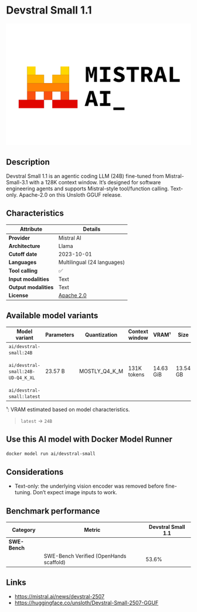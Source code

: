# Devstral Small 1.1

![logo](https://github.com/docker/model-cards/raw/refs/heads/main/logos/mistral-280x184-overview@2x.svg)

## Description
Devstral Small 1.1 is an agentic coding LLM (24B) fine-tuned from Mistral-Small-3.1 with a 128K context window. It’s designed for software engineering agents and supports Mistral-style tool/function calling. Text-only. Apache-2.0 on this Unsloth GGUF release.

## Characteristics

| Attribute             | Details                                                   |
|-----------------------|-----------------------------------------------------------|
| **Provider**          | Mistral AI                                                |
| **Architecture**      | Llama                                                     |
| **Cutoff date**       | 2023-10-01                                                |
| **Languages**         | Multilingual (24 languages)                               |
| **Tool calling**      | ✅                                                         |
| **Input modalities**  | Text                                                      |
| **Output modalities** | Text                                                      |
| **License**           | [Apache 2.0](https://www.apache.org/licenses/LICENSE-2.0) |

## Available model variants

| Model variant | Parameters | Quantization | Context window | VRAM¹ | Size |
|---------------|------------|--------------|----------------|------|-------|
| `ai/devstral-small:24B`<br><br>`ai/devstral-small:24B-UD-Q4_K_XL`<br><br>`ai/devstral-small:latest` | 23.57 B | MOSTLY_Q4_K_M | 131K tokens | 14.63 GiB | 13.54 GB |

¹: VRAM estimated based on model characteristics.

> `latest` → `24B`

## Use this AI model with Docker Model Runner

```bash
docker model run ai/devstral-small
```

## Considerations

- Text-only: the underlying vision encoder was removed before fine-tuning. Don’t expect image inputs to work.

## Benchmark performance

| Category      | Metric                                  | Devstral Small 1.1 |
|---------------|-----------------------------------------|--------------------|
| **SWE-Bench** |                                         |                    |
|               | SWE-Bench Verified (OpenHands scaffold) | 53.6%              |

## Links
- https://mistral.ai/news/devstral-2507
- https://huggingface.co/unsloth/Devstral-Small-2507-GGUF
